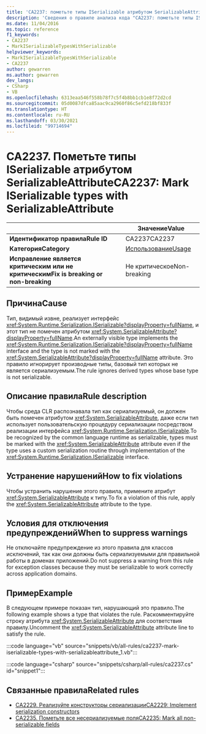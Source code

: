 ```yaml
---
title: 'CA2237: пометьте типы ISerializable атрибутом SerializableAttribute (анализ кода)'
description: 'Сведения о правиле анализа кода "CA2237: пометьте типы ISerializable атрибутом SerializableAttribute"'
ms.date: 11/04/2016
ms.topic: reference
f1_keywords:
- CA2237
- MarkISerializableTypesWithSerializable
helpviewer_keywords:
- MarkISerializableTypesWithSerializable
- CA2237
author: gewarren
ms.author: gewarren
dev_langs:
- CSharp
- VB
ms.openlocfilehash: 6313eaa546f558b78f7c5f4b8bb1cb1e8f72d2cd
ms.sourcegitcommit: 05d0087dfca85aac9ca2960f86c5efd218bf833f
ms.translationtype: HT
ms.contentlocale: ru-RU
ms.lasthandoff: 03/30/2021
ms.locfileid: "99714694"
---
```

# <a name="ca2237-mark-iserializable-types-with-serializableattribute"></a><span data-ttu-id="97ecd-103">CA2237. Пометьте типы ISerializable атрибутом SerializableAttribute</span><span class="sxs-lookup"><span data-stu-id="97ecd-103">CA2237: Mark ISerializable types with SerializableAttribute</span></span>

| | <span data-ttu-id="97ecd-104">Значение</span><span class="sxs-lookup"><span data-stu-id="97ecd-104">Value</span></span> |
|-|-|
| <span data-ttu-id="97ecd-105">**Идентификатор правила**</span><span class="sxs-lookup"><span data-stu-id="97ecd-105">**Rule ID**</span></span> |<span data-ttu-id="97ecd-106">CA2237</span><span class="sxs-lookup"><span data-stu-id="97ecd-106">CA2237</span></span>|
| <span data-ttu-id="97ecd-107">**Категория**</span><span class="sxs-lookup"><span data-stu-id="97ecd-107">**Category**</span></span> |[<span data-ttu-id="97ecd-108">Использование</span><span class="sxs-lookup"><span data-stu-id="97ecd-108">Usage</span></span>](usage-warnings.md)|
| <span data-ttu-id="97ecd-109">**Исправление является критическим или не критическим**</span><span class="sxs-lookup"><span data-stu-id="97ecd-109">**Fix is breaking or non-breaking**</span></span> |<span data-ttu-id="97ecd-110">Не критическое</span><span class="sxs-lookup"><span data-stu-id="97ecd-110">Non-breaking</span></span>|

## <a name="cause"></a><span data-ttu-id="97ecd-111">Причина</span><span class="sxs-lookup"><span data-stu-id="97ecd-111">Cause</span></span>

<span data-ttu-id="97ecd-112">Тип, видимый извне, реализует интерфейс <xref:System.Runtime.Serialization.ISerializable?displayProperty=fullName>, и этот тип не помечен атрибутом <xref:System.SerializableAttribute?displayProperty=fullName>.</span><span class="sxs-lookup"><span data-stu-id="97ecd-112">An externally visible type implements the <xref:System.Runtime.Serialization.ISerializable?displayProperty=fullName> interface and the type is not marked with the <xref:System.SerializableAttribute?displayProperty=fullName> attribute.</span></span> <span data-ttu-id="97ecd-113">Это правило игнорирует производные типы, базовый тип которых не является сериализуемым.</span><span class="sxs-lookup"><span data-stu-id="97ecd-113">The rule ignores derived types whose base type is not serializable.</span></span>

## <a name="rule-description"></a><span data-ttu-id="97ecd-114">Описание правила</span><span class="sxs-lookup"><span data-stu-id="97ecd-114">Rule description</span></span>

<span data-ttu-id="97ecd-115">Чтобы среда CLR распознавала тип как сериализуемый, он должен быть помечен атрибутом <xref:System.SerializableAttribute>, даже если тип использует пользовательскую процедуру сериализации посредством реализации интерфейса <xref:System.Runtime.Serialization.ISerializable>.</span><span class="sxs-lookup"><span data-stu-id="97ecd-115">To be recognized by the common language runtime as serializable, types must be marked with the <xref:System.SerializableAttribute> attribute even if the type uses a custom serialization routine through implementation of the <xref:System.Runtime.Serialization.ISerializable> interface.</span></span>

## <a name="how-to-fix-violations"></a><span data-ttu-id="97ecd-116">Устранение нарушений</span><span class="sxs-lookup"><span data-stu-id="97ecd-116">How to fix violations</span></span>

<span data-ttu-id="97ecd-117">Чтобы устранить нарушение этого правила, примените атрибут <xref:System.SerializableAttribute> к типу.</span><span class="sxs-lookup"><span data-stu-id="97ecd-117">To fix a violation of this rule, apply the <xref:System.SerializableAttribute> attribute to the type.</span></span>

## <a name="when-to-suppress-warnings"></a><span data-ttu-id="97ecd-118">Условия для отключения предупреждений</span><span class="sxs-lookup"><span data-stu-id="97ecd-118">When to suppress warnings</span></span>

<span data-ttu-id="97ecd-119">Не отключайте предупреждение из этого правила для классов исключений, так как они должны быть сериализуемыми для правильной работы в доменах приложений.</span><span class="sxs-lookup"><span data-stu-id="97ecd-119">Do not suppress a warning from this rule for exception classes because they must be serializable to work correctly across application domains.</span></span>

## <a name="example"></a><span data-ttu-id="97ecd-120">Пример</span><span class="sxs-lookup"><span data-stu-id="97ecd-120">Example</span></span>

<span data-ttu-id="97ecd-121">В следующем примере показан тип, нарушающий это правило.</span><span class="sxs-lookup"><span data-stu-id="97ecd-121">The following example shows a type that violates the rule.</span></span> <span data-ttu-id="97ecd-122">Раскомментируйте строку атрибута <xref:System.SerializableAttribute> для соответствия правилу.</span><span class="sxs-lookup"><span data-stu-id="97ecd-122">Uncomment the <xref:System.SerializableAttribute> attribute line to satisfy the rule.</span></span>

:::code language="vb" source="snippets/vb/all-rules/ca2237-mark-iserializable-types-with-serializableattribute_1.vb":::

:::code language="csharp" source="snippets/csharp/all-rules/ca2237.cs" id="snippet1":::

## <a name="related-rules"></a><span data-ttu-id="97ecd-123">Связанные правила</span><span class="sxs-lookup"><span data-stu-id="97ecd-123">Related rules</span></span>

- [<span data-ttu-id="97ecd-124">CA2229. Реализуйте конструкторы сериализации</span><span class="sxs-lookup"><span data-stu-id="97ecd-124">CA2229: Implement serialization constructors</span></span>](ca2229.md)
- [<span data-ttu-id="97ecd-125">CA2235. Пометьте все несериализуемые поля</span><span class="sxs-lookup"><span data-stu-id="97ecd-125">CA2235: Mark all non-serializable fields</span></span>](ca2235.md)
